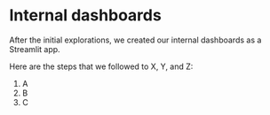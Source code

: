 # Internal dashboards

After the initial explorations, we created our internal dashboards as a Streamlit app.

Here are the steps that we followed to X, Y, and Z:
1. A
2. B
3. C